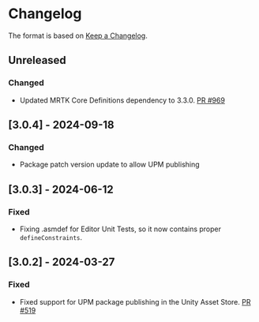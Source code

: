 # Changelog

The format is based on [Keep a Changelog](https://keepachangelog.com/en/1.1.0/).

## Unreleased

### Changed

* Updated MRTK Core Definitions dependency to 3.3.0. [PR #969](https://github.com/MixedRealityToolkit/MixedRealityToolkit-Unity/pull/969)

## [3.0.4] - 2024-09-18

### Changed

* Package patch version update to allow UPM publishing

## [3.0.3] - 2024-06-12

### Fixed

* Fixing .asmdef for Editor Unit Tests, so it now contains proper `defineConstraints`.

## [3.0.2] - 2024-03-27

### Fixed

* Fixed support for UPM package publishing in the Unity Asset Store. [PR #519](https://github.com/MixedRealityToolkit/MixedRealityToolkit-Unity/pull/519)

